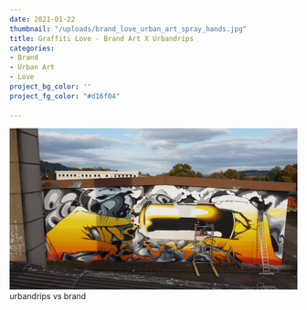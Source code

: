 ```yaml
---
date: 2021-01-22
thumbnail: "/uploads/brand_love_urban_art_spray_hands.jpg"
title: Graffiti Love - Brand Art X Urbandrips
categories:
- Brand
- Urban Art
- Love
project_bg_color: ''
project_fg_color: "#d16f04"

---
```

![](/uploads/brand_love_urban_art_spray_work.jpg)urbandrips vs brand